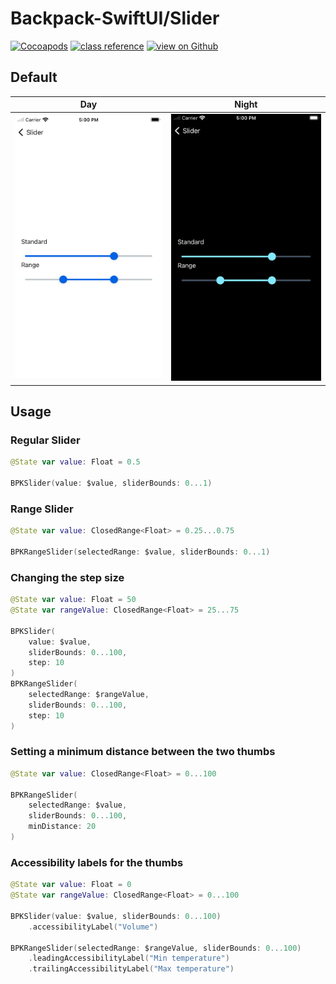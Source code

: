 # Backpack-SwiftUI/Slider

[![Cocoapods](https://img.shields.io/cocoapods/v/Backpack-SwiftUI.svg?style=flat)](hhttps://cocoapods.org/pods/Backpack-SwiftUI)
[![class reference](https://img.shields.io/badge/Class%20reference-iOS-blue)](https://backpack.github.io/ios/versions/latest/swiftui/Structs/BPKSlider.html)
[![view on Github](https://img.shields.io/badge/Source%20code-GitHub-lightgrey)](https://github.com/Skyscanner/backpack-ios/tree/main/Backpack-SwiftUI/Slider)

## Default

| Day | Night |
| --- | --- |
| <img src="https://raw.githubusercontent.com/Skyscanner/backpack-ios/main/screenshots/iPhone-swiftui_slider___all_lm.png" alt="" width="375" /> |<img src="https://raw.githubusercontent.com/Skyscanner/backpack-ios/main/screenshots/iPhone-swiftui_slider___all_dm.png" alt="" width="375" /> |

## Usage

### Regular Slider
```swift
@State var value: Float = 0.5

BPKSlider(value: $value, sliderBounds: 0...1)
```

### Range Slider
```swift
@State var value: ClosedRange<Float> = 0.25...0.75

BPKRangeSlider(selectedRange: $value, sliderBounds: 0...1)
```

### Changing the step size
```swift
@State var value: Float = 50
@State var rangeValue: ClosedRange<Float> = 25...75

BPKSlider(
    value: $value,
    sliderBounds: 0...100,
    step: 10
)
BPKRangeSlider(
    selectedRange: $rangeValue,
    sliderBounds: 0...100,
    step: 10
)
```

### Setting a minimum distance between the two thumbs
```swift
@State var value: ClosedRange<Float> = 0...100

BPKRangeSlider(
    selectedRange: $value,
    sliderBounds: 0...100,
    minDistance: 20
)
```

### Accessibility labels for the thumbs
```swift
@State var value: Float = 0
@State var rangeValue: ClosedRange<Float> = 0...100

BPKSlider(value: $value, sliderBounds: 0...100)
    .accessibilityLabel("Volume")

BPKRangeSlider(selectedRange: $rangeValue, sliderBounds: 0...100)
    .leadingAccessibilityLabel("Min temperature")
    .trailingAccessibilityLabel("Max temperature")
```